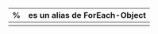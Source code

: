 


| %   | es un alias de ForEach-Object    |
| --- | ------------------------------ |
|                                        |
